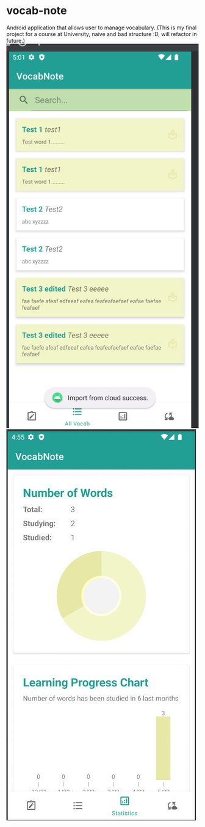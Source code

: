 # vocab-note

Android application that allows user to manage vocabulary.
(This is my final project for a course at University, naive and bad structure :D, will refactor in future.)
![All Vocab](/demo/allvocab.png)
![Statistics](/demo/statistics.png)
